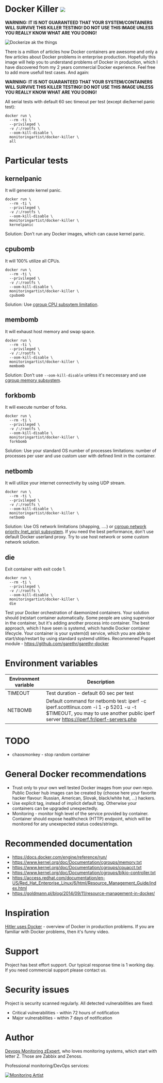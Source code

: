 # Docker Killer [![](https://badge.imagelayers.io/monitoringartist/docker-killer:latest.svg)](https://imagelayers.io/?images=monitoringartist/docker-killer:latest)

**WARNING: IT IS NOT GUARANTEED THAT YOUR SYSTEM/CONTAINERS WILL SURVIVE THIS KILLER TESTING! DO NOT USE THIS IMAGE UNLESS YOU REALLY KNOW WHAT ARE YOU DOING!**

![Dockerize ak the things](https://raw.githubusercontent.com/monitoringartist/docker-killer/master/doc/dockerize-all-the-things.jpg)

There is a million of articles how Docker containers are awesome and only a few articles about Docker problems in enterprise production. Hopefully this image will help you to understand problems of Docker in production, which I have discovered from my 2 years commercial Docker experience. Feel free to add more usefull test cases. And again:

**WARNING: IT IS NOT GUARANTEED THAT YOUR SYSTEM/CONTAINERS WILL SURVIVE THIS KILLER TESTING! DO NOT USE THIS IMAGE UNLESS YOU REALLY KNOW WHAT ARE YOU DOING!**

All serial tests with default 60 sec timeout per test (except die/kernel panic test):

```
docker run \
  --rm -ti \
  --privileged \
  -v /:/rootfs \
  --oom-kill-disable \
  monitoringartist/docker-killer \
  all
```

# Particular tests

## kernelpanic

It will generate kernel panic.

```
docker run \
  --rm -ti \
  --privileged \
  -v /:/rootfs \
  --oom-kill-disable \
  monitoringartist/docker-killer \
  kernelpanic
```

Solution: Don't run any Docker images, which can cause kernel panic.

## cpubomb

It will 100% utilize all CPUs.

```
docker run \
  --rm -ti \
  --privileged \
  -v /:/rootfs \
  --oom-kill-disable \
  monitoringartist/docker-killer \
  cpubomb
```

Solution: Use [cgroup CPU subsytem limitation](https://access.redhat.com/documentation/en-US/Red_Hat_Enterprise_Linux/6/html/Resource_Management_Guide/sec-cpu.html).

## membomb

It will exhaust host memory and swap space.

```
docker run \
  --rm -ti \
  --privileged \
  -v /:/rootfs \
  --oom-kill-disable \
  monitoringartist/docker-killer \
  membomb
```

Solution: Don't use `--oom-kill-disable` unless it's neccessary and use [cgroup memory subsystem](https://access.redhat.com/documentation/en-US/Red_Hat_Enterprise_Linux/6/html/Resource_Management_Guide/sec-memory.html).

## forkbomb

It will execute number of forks.

```
docker run \
  --rm -ti \
  --privileged \
  -v /:/rootfs \
  --oom-kill-disable \
  monitoringartist/docker-killer \
  forkbomb
```

Solution: Use your standard OS number of processes limitations: number of processes per user and use custom user with defined limit in the container.

## netbomb

It will utilize your internet connectivity by using UDP stream.

```
docker run \
  --rm -ti \
  --privileged \
  -v /:/rootfs \
  --oom-kill-disable \
  monitoringartist/docker-killer \
  netbomb
```

Solution: Use OS network limitations (shapping, ....) or [cgroup network priority (net_prio) subsystem](https://access.redhat.com/documentation/en-US/Red_Hat_Enterprise_Linux/6/html/Resource_Management_Guide/net_prio.html). If you need the best performance, don't use default Docker userland proxy. Try to use host network or some custom network solution.

## die

Exit container with exit code 1.

```
docker run \
  --rm -ti \
  --privileged \
  -v /:/rootfs \
  --oom-kill-disable \
  monitoringartist/docker-killer \
  die
```

Test your Docker orchestration of daemonized containers. Your solution should (re)start container automatically. Some people are using supervisor in the container, but it's adding another process into container. The best approach, which I have seen is systemd, which handle Docker container lifecycle. Your container is your system(d) service, which you are able to start/stop/restart by using standard systemd utilities. Recommened Puppet module - https://github.com/garethr/garethr-docker

# Environment variables

| Environment variable | Description |
| -------------------- | ----------- |
| TIMEOUT | Test duration - default 60 sec per test |
| NETBOMB | Default command for netbomb test: iperf -c iperf.scottlinux.com -i 1 -p 5201 -u -t $TIMEOUT, you may to use another public iperf server https://iperf.fr/iperf-servers.php |

# TODO

* chaosmonkey - stop random container

# General Docker recommendations

* Trust only to your own well tested Docker images from your own repo. Public Docker hub images can be created by (choose here your favorite hacker flavour: Russian, American, Slovak, black/white hat, ...) hackers.
* Use explicit tag, instead of implicit default tag. Otherwise your containers can be upgraded unexpectedly.
* Monitoring - monitor high level of the service provided by container. Container should expose healthcheck (HTTP) endpoint, which will be monitored for any unexepected status codes/strings.

# Recommended documentation

- https://docs.docker.com/engine/reference/run/
- https://www.kernel.org/doc/Documentation/cgroups/memory.txt
- https://www.kernel.org/doc/Documentation/cgroups/cpuacct.txt
- https://www.kernel.org/doc/Documentation/cgroups/blkio-controller.txt
- https://access.redhat.com/documentation/en-US/Red_Hat_Enterprise_Linux/6/html/Resource_Management_Guide/index.html
- https://goldmann.pl/blog/2014/09/11/resource-management-in-docker/

# Inspiration

[Hitler uses Docker](https://www.youtube.com/watch?v=PivpCKEiQOQ) - overview of Docker in production problems. If you are familiar with Docker problems, then it's funny video.

# Support

Project has best effort support. Our typical response time is 1 working day. If you need commercial support please contact us.

# Security issues

Project is security scanned regularly. All detected vulnerabilities are fixed:

* Critical vulnerabilities - within 72 hours of notification
* Major vulnerabilities - within 7 days of notification

# Author

[Devops Monitoring zExpert](http://www.jangaraj.com 'DevOps / Docker / Kubernetes / Zabbix / Zenoss / Monitoring'),
who loves monitoring systems, which start with letter Z.
Those are Zabbix and Zenoss.

Professional monitoring/DevOps services:

[![Monitoring Artist](http://monitoringartist.com/img/github-monitoring-artist-logo.jpg)](http://www.monitoringartist.com 'DevOps / Docker / Kubernetes / Zabbix / Zenoss / Monitoring')